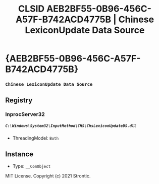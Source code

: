 ﻿---
title: "CLSID AEB2BF55-0B96-456C-A57F-B742ACD4775B | Chinese LexiconUpdate Data Source"
excerpt: What is COM-Object CLSID AEB2BF55-0B96-456C-A57F-B742ACD4775B?
---

# {AEB2BF55-0B96-456C-A57F-B742ACD4775B}

### `Chinese LexiconUpdate Data Source`

## Registry


### InprocServer32

##### `C:\Windows\System32\InputMethod\CHS\ChsLexiconUpdateDS.dll`
* ThreadingModel: `Both`

## Instance

* Type: `__ComObject`

MIT License. Copyright (c) 2021 Strontic.


